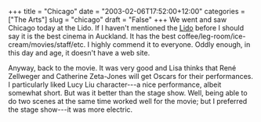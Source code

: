 +++
title = "Chicago"
date = "2003-02-06T17:52:00+12:00"
categories = ["The Arts"]
slug = "chicago"
draft = "False"
+++
We went and saw Chicago today at the Lido. If I haven't mentioned the
[Lido](https://www.lidocinema.co.nz/) before I should say it is the best
cinema in Auckland. It has the best
coffee/leg-room/ice-cream/movies/staff/etc. I highly commend it to everyone.
Oddly enough, in this day and age, it doesn't have a web site.

Anyway, back to the movie. It was very good and Lisa thinks that Ren&eacute;
Zellweger and Catherine Zeta-Jones will get Oscars for their performances. I
particularly liked Lucy Liu character---a nice performance, albeit somewhat
short.  But was it better than the stage show. Well, being able to do two
scenes at the same time worked well for the movie; but I preferred the stage
show---it was more electric.

